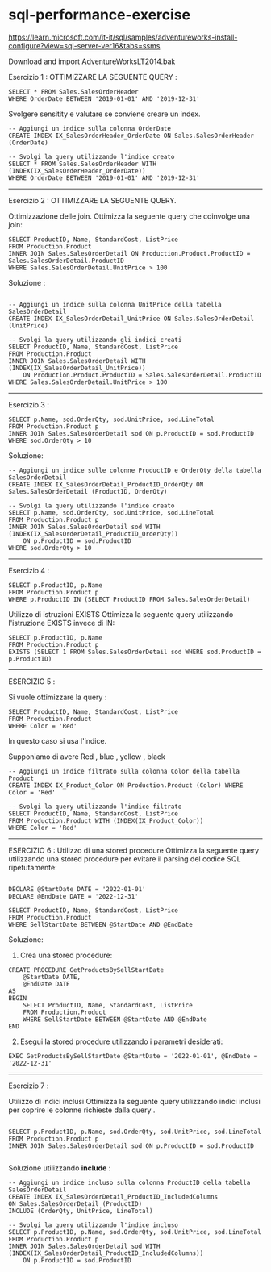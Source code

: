 # sql-performance-exercise


https://learn.microsoft.com/it-it/sql/samples/adventureworks-install-configure?view=sql-server-ver16&tabs=ssms


Download and import AdventureWorksLT2014.bak


Esercizio 1 : OTTIMIZZARE LA SEGUENTE QUERY :


```
SELECT * FROM Sales.SalesOrderHeader
WHERE OrderDate BETWEEN '2019-01-01' AND '2019-12-31'
```

Svolgere sensitity e valutare se conviene creare un index.

```
-- Aggiungi un indice sulla colonna OrderDate
CREATE INDEX IX_SalesOrderHeader_OrderDate ON Sales.SalesOrderHeader (OrderDate)

-- Svolgi la query utilizzando l'indice creato
SELECT * FROM Sales.SalesOrderHeader WITH (INDEX(IX_SalesOrderHeader_OrderDate))
WHERE OrderDate BETWEEN '2019-01-01' AND '2019-12-31'
```

__________________________________________________________________________________


Esercizio 2 : OTTIMIZZARE LA SEGUENTE QUERY.


Ottimizzazione delle join.
Ottimizza la seguente query che coinvolge una join:


```
SELECT ProductID, Name, StandardCost, ListPrice
FROM Production.Product
INNER JOIN Sales.SalesOrderDetail ON Production.Product.ProductID = Sales.SalesOrderDetail.ProductID
WHERE Sales.SalesOrderDetail.UnitPrice > 100

```


Soluzione :


```

-- Aggiungi un indice sulla colonna UnitPrice della tabella SalesOrderDetail
CREATE INDEX IX_SalesOrderDetail_UnitPrice ON Sales.SalesOrderDetail (UnitPrice)

-- Svolgi la query utilizzando gli indici creati
SELECT ProductID, Name, StandardCost, ListPrice
FROM Production.Product
INNER JOIN Sales.SalesOrderDetail WITH (INDEX(IX_SalesOrderDetail_UnitPrice))
    ON Production.Product.ProductID = Sales.SalesOrderDetail.ProductID
WHERE Sales.SalesOrderDetail.UnitPrice > 100
```

_____________________________________________________________________________________


Esercizio 3 :

```
SELECT p.Name, sod.OrderQty, sod.UnitPrice, sod.LineTotal
FROM Production.Product p
INNER JOIN Sales.SalesOrderDetail sod ON p.ProductID = sod.ProductID
WHERE sod.OrderQty > 10
```


Soluzione:
```
-- Aggiungi un indice sulle colonne ProductID e OrderQty della tabella SalesOrderDetail
CREATE INDEX IX_SalesOrderDetail_ProductID_OrderQty ON Sales.SalesOrderDetail (ProductID, OrderQty)

-- Svolgi la query utilizzando l'indice creato
SELECT p.Name, sod.OrderQty, sod.UnitPrice, sod.LineTotal
FROM Production.Product p
INNER JOIN Sales.SalesOrderDetail sod WITH (INDEX(IX_SalesOrderDetail_ProductID_OrderQty))
    ON p.ProductID = sod.ProductID
WHERE sod.OrderQty > 10
```

_________________________


Esercizio 4 :

```
SELECT p.ProductID, p.Name
FROM Production.Product p
WHERE p.ProductID IN (SELECT ProductID FROM Sales.SalesOrderDetail)
```

Utilizzo di istruzioni EXISTS
Ottimizza la seguente query utilizzando l'istruzione EXISTS invece di IN:

```
SELECT p.ProductID, p.Name
FROM Production.Product p
EXISTS (SELECT 1 FROM Sales.SalesOrderDetail sod WHERE sod.ProductID = p.ProductID)
```

_____________________________________



ESERCIZIO 5 :

Si vuole ottimizzare la query :


```
SELECT ProductID, Name, StandardCost, ListPrice
FROM Production.Product
WHERE Color = 'Red'
```

In questo caso si usa l'indice.

Supponiamo di avere Red , blue , yellow , black


```
-- Aggiungi un indice filtrato sulla colonna Color della tabella Product
CREATE INDEX IX_Product_Color ON Production.Product (Color) WHERE Color = 'Red'

-- Svolgi la query utilizzando l'indice filtrato
SELECT ProductID, Name, StandardCost, ListPrice
FROM Production.Product WITH (INDEX(IX_Product_Color))
WHERE Color = 'Red'
```

_________________________

ESERCIZIO 6 :
Utilizzo di una stored procedure
Ottimizza la seguente query utilizzando una stored procedure per evitare il parsing del codice SQL ripetutamente:


```

DECLARE @StartDate DATE = '2022-01-01'
DECLARE @EndDate DATE = '2022-12-31'

SELECT ProductID, Name, StandardCost, ListPrice
FROM Production.Product
WHERE SellStartDate BETWEEN @StartDate AND @EndDate

```

Soluzione:
1. Crea una stored procedure:
```
CREATE PROCEDURE GetProductsBySellStartDate
    @StartDate DATE,
    @EndDate DATE
AS
BEGIN
    SELECT ProductID, Name, StandardCost, ListPrice
    FROM Production.Product
    WHERE SellStartDate BETWEEN @StartDate AND @EndDate
END
```

2. Esegui la stored procedure utilizzando i parametri desiderati:

```
EXEC GetProductsBySellStartDate @StartDate = '2022-01-01', @EndDate = '2022-12-31'
```

_________________________________________________________________


Esercizio 7 :


Utilizzo di indici inclusi
Ottimizza la seguente query utilizzando indici inclusi per coprire le colonne richieste dalla query .


```

SELECT p.ProductID, p.Name, sod.OrderQty, sod.UnitPrice, sod.LineTotal
FROM Production.Product p
INNER JOIN Sales.SalesOrderDetail sod ON p.ProductID = sod.ProductID


```

Soluzione utilizzando **include** :

```
-- Aggiungi un indice incluso sulla colonna ProductID della tabella SalesOrderDetail
CREATE INDEX IX_SalesOrderDetail_ProductID_IncludedColumns
ON Sales.SalesOrderDetail (ProductID)
INCLUDE (OrderQty, UnitPrice, LineTotal)

-- Svolgi la query utilizzando l'indice incluso
SELECT p.ProductID, p.Name, sod.OrderQty, sod.UnitPrice, sod.LineTotal
FROM Production.Product p
INNER JOIN Sales.SalesOrderDetail sod WITH (INDEX(IX_SalesOrderDetail_ProductID_IncludedColumns))
    ON p.ProductID = sod.ProductID
```































